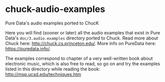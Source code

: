 # chuck-audio-examples
Pure Data's audio examples ported to ChucK

Here you will find (sooner or later) all the audio examples that exist in Pure Data's `doc/3.audio.examples`
directory ported to Chuck. Read more about Chuck here: http://chuck.cs.princeton.edu/. More info on PureData here: https://puredata.info/.

The examples correspond to chapter of a very well-written book about electronic music, which is also
free to read, so go on and try the examples listed in this directory while reading the book:
http://msp.ucsd.edu/techniques.htm
